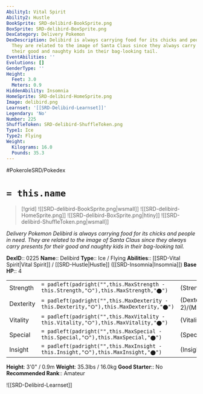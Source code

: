 ```yaml
---
Ability1: Vital Spirit
Ability2: Hustle
BookSprite: SRD-delibird-BookSprite.png
BoxSprite: SRD-delibird-BoxSprite.png
DexCategory: Delivery Pokemon
DexDescription: Delibird is always carrying food for its chicks and people in need.
  They are related to the image of Santa Claus since they always carry presents for
  their good and naughty kids in their bag-looking tail.
EventAbilities: ''
Evolutions: []
GenderType: ''
Height:
  Feet: 3.0
  Meters: 0.9
HiddenAbility: Insomnia
HomeSprite: SRD-delibird-HomeSprite.png
Image: delibird.png
Learnset: '[[SRD-Delibird-Learnset]]'
Legendary: 'No'
Number: 225
ShuffleToken: SRD-delibird-ShuffleToken.png
Type1: Ice
Type2: Flying
Weight:
  Kilograms: 16.0
  Pounds: 35.3
---
```


#PokeroleSRD/Pokedex

# `= this.name`

> [!grid]
> ![[SRD-delibird-BookSprite.png|wsmall]]
> ![[SRD-delibird-HomeSprite.png]]
> ![[SRD-delibird-BoxSprite.png|htiny]]
> ![[SRD-delibird-ShuffleToken.png|wsmall]]


*Delivery Pokemon*
*Delibird is always carrying food for its chicks and people in need. They are related to the image of Santa Claus since they always carry presents for their good and naughty kids in their bag-looking tail.*

**DexID**:: 0225
**Name**:: Delibird
**Type**:: Ice / Flying
**Abilities**:: [[SRD-Vital Spirit|Vital Spirit]] / [[SRD-Hustle|Hustle]] ([[SRD-Insomnia|Insomnia]])
**Base HP**:: 4

|           |                                                                                        |                                          |
| --------- | -------------------------------------------------------------------------------------- | ---------------------------------------- |
| Strength  | `= padleft(padright("",this.MaxStrength - this.Strength,"⭘"),this.MaxStrength,"⬤")`    | (Strength::2)/(MaxStrength::4)   |
| Dexterity | `= padleft(padright("",this.MaxDexterity - this.Dexterity,"⭘"),this.MaxDexterity,"⬤")` | (Dexterity:: 2)/(MaxDexterity::5) |
| Vitality  | `= padleft(padright("",this.MaxVitality - this.Vitality,"⭘"),this.MaxVitality,"⬤")`    | (Vitality::2)/(MaxVitality::4)   |
| Special   | `= padleft(padright("",this.MaxSpecial - this.Special,"⭘"),this.MaxSpecial,"⬤")`       | (Special::2)/(MaxSpecial::4)     |
| Insight   | `= padleft(padright("",this.MaxInsight - this.Insight,"⭘"),this.MaxInsight,"⬤")`       | (Insight::2)/(MaxInsight::4)     |

**Height**: 3'0" / 0.9m
**Weight**: 35.3lbs / 16.0kg
**Good Starter**:: No
**Recommended Rank**:: Amateur

![[SRD-Delibird-Learnset]]